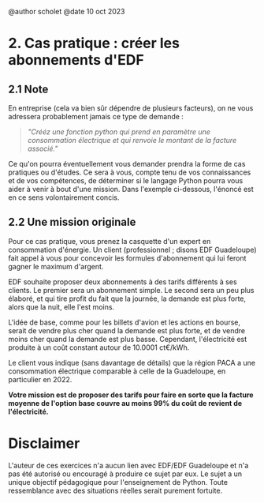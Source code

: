 @author scholet @date 10 oct 2023

# 2. Cas pratique : créer les abonnements d'EDF

## 2.1 Note

En entreprise (cela va bien sûr dépendre de plusieurs facteurs), on ne vous adressera probablement jamais ce type de demande :
> _"Crééz une fonction python qui prend en paramètre une consommation électrique et qui renvoie le montant de la facture associé."_

Ce qu'on pourra éventuellement vous demander prendra la forme de cas pratiques ou d'études. Ce sera à vous, compte tenu de vos connaissances et de vos compétences, de déterminer si le langage Python pourra vous aider à venir à bout d'une mission. Dans l'exemple ci-dessous, l'énoncé est en ce sens volontairement concis.

## 2.2 Une mission originale

Pour ce cas pratique, vous prenez la casquette d'un expert en consommation d'énergie. Un client (professionnel ; disons EDF Guadeloupe) fait appel à vous pour concevoir les formules d'abonnement qui lui feront gagner le maximum d'argent. 

EDF souhaite proposer deux abonnements à des tarifs différents à ses clients. Le premier sera un abonnement simple. Le second sera un peu plus élaboré, et qui tire profit du fait que la journée, la demande est plus forte, alors que la nuit, elle l'est moins. 

L'idée de base, comme pour les billets d'avion et les actions en bourse, serait de vendre plus cher quand la demande est plus forte, et de vendre moins cher quand la demande est plus basse. Cependant, l'électricité est produite à un coût constant autour de 10.0001 ct€/kWh.

Le client vous indique (sans davantage de détails) que la région PACA a une consommation électrique comparable à celle de la Guadeloupe, en particulier en 2022.

**Votre mission est de proposer des tarifs pour faire en sorte que la facture moyenne de l'option base couvre au moins 99% du coût de revient de l'électricité.**
 

# Disclaimer

L'auteur de ces exercices n'a aucun lien avec EDF/EDF Guadeloupe et n'a pas été autorisé ou encouragé à produire ce sujet par eux. Le sujet a un unique objectif pédagogique pour l'enseignement de Python. Toute ressemblance avec des situations réelles serait purement fortuite.